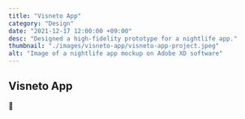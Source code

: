 ```yaml
---
title: "Visneto App"
category: "Design"
date: "2021-12-17 12:00:00 +09:00"
desc: "Designed a high-fidelity prototype for a nightlife app."
thumbnail: "./images/visneto-app/visneto-app-project.jpeg"
alt: "Image of a nightlife app mockup on Adobe XD software"
---
```


## Visneto App

🍎
